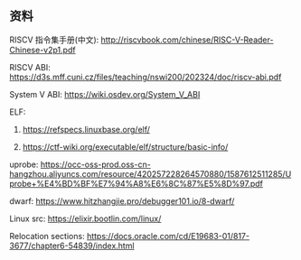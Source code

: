 ## 资料
RISCV 指令集手册(中文): http://riscvbook.com/chinese/RISC-V-Reader-Chinese-v2p1.pdf

RISCV ABI: https://d3s.mff.cuni.cz/files/teaching/nswi200/202324/doc/riscv-abi.pdf

System V ABI: https://wiki.osdev.org/System_V_ABI

ELF: 

1. https://refspecs.linuxbase.org/elf/

2. https://ctf-wiki.org/executable/elf/structure/basic-info/

uprobe: https://occ-oss-prod.oss-cn-hangzhou.aliyuncs.com/resource/420257228264570880/1587612511285/Uprobe+%E4%BD%BF%E7%94%A8%E6%8C%87%E5%8D%97.pdf

dwarf: https://www.hitzhangjie.pro/debugger101.io/8-dwarf/

Linux src: https://elixir.bootlin.com/linux/

Relocation sections: https://docs.oracle.com/cd/E19683-01/817-3677/chapter6-54839/index.html